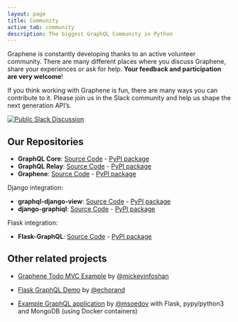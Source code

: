 ```yaml
---
layout: page
title: Community
active_tab: community
description: The biggest GraphQL Community in Python
---
```


Graphene is constantly developing thanks to an active volunteer community. There are many different places where you discuss Graphene, share your experiences or ask for help. **Your feedback and participation are very welcome**!

If you think working with Graphene is fun, there are many ways you can contribute to it. Please join us in the Slack community and help us shape the next generation API’s.

[![Public Slack Discussion](https://graphql-slack.herokuapp.com/badge.svg)](https://graphql-slack.herokuapp.com/)

## Our Repositories

-   **GraphQL Core**: [Source Code] - [PyPI package]
-   **GraphQL Relay**: [Source Code][1] - [PyPI package][2]
-   **Graphene**: [Source Code][3] - [PyPI package][4]

Django integration:
-   **graphql-django-view**: [Source Code][5] - [PyPI package][6]
-   **django-graphiql**: [Source Code][7] - [PyPI package][8]

Flask integration:
-   **Flask-GraphQL**: [Source Code][9] - [PyPI package][10]

## Other related projects

- [Graphene Todo MVC Example](https://github.com/mickeyinfoshan/graphene_todo) by [@mickeyinfoshan](https://github.com/mickeyinfoshan)
- [Flask GraphQL Demo](https://github.com/amitsaha/flask-graphql-demo) by [@echorand](https://twitter.com/echorand)
- [Example GraphQL application](https://github.com/msoedov/flask-graphql-example) by [@msoedov](https://twitter.com/msoedov) with Flask, pypy/python3 and MongoDB (using Docker containers)


  [Source Code]: https://github.com/graphql-python/graphql-core
  [PyPI package]: https://pypi.python.org/pypi/graphql-core
  [1]: https://github.com/graphql-python/graphql-relay
  [2]: https://pypi.python.org/pypi/graphql-relay
  [3]: https://github.com/graphql-python/graphene
  [4]: https://pypi.python.org/pypi/graphene
  [5]: https://github.com/graphql-python/graphql-django-view
  [6]: https://pypi.python.org/pypi/graphql-django-view
  [7]: https://github.com/graphql-python/django-graphiql
  [8]: https://pypi.python.org/pypi/django-graphiql
  [9]: https://github.com/graphql-python/flask-graphql
  [10]: https://pypi.python.org/pypi/Flask-GraphQL
